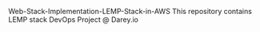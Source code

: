 Web-Stack-Implementation-LEMP-Stack-in-AWS
This repository contains LEMP stack  DevOps Project @ Darey.io
